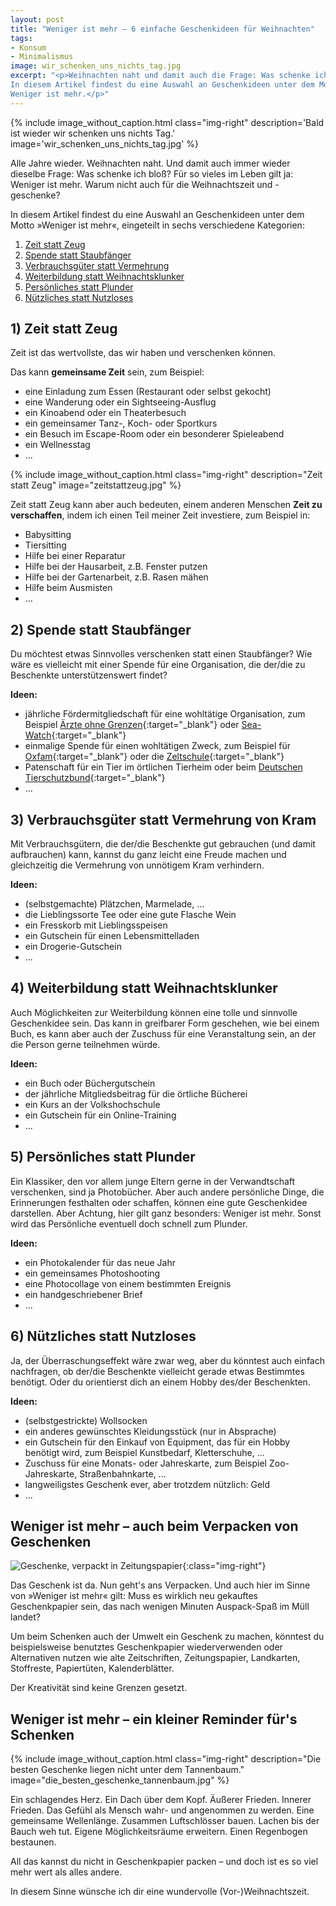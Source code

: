 ```yaml
---
layout: post
title: "Weniger ist mehr – 6 einfache Geschenkideen für Weihnachten"
tags:
- Konsum
- Minimalismus
image: wir_schenken_uns_nichts_tag.jpg
excerpt: "<p>Weihnachten naht und damit auch die Frage: Was schenke ich bloß?
In diesem Artikel findest du eine Auswahl an Geschenkideen unter dem Motto:
Weniger ist mehr.</p>"
---
```


{% include image_without_caption.html
  class="img-right"
  description='Bald ist wieder wir schenken uns nichts Tag.'
  image='wir_schenken_uns_nichts_tag.jpg'
%}

Alle Jahre wieder. Weihnachten naht. Und damit auch immer wieder dieselbe Frage:
Was schenke ich bloß? Für so vieles im Leben gilt ja: Weniger ist mehr. Warum
nicht auch für die Weihnachtszeit und -geschenke?

In diesem Artikel findest du eine Auswahl an Geschenkideen unter dem Motto
»Weniger ist mehr«, eingeteilt in sechs verschiedene Kategorien:

1. [Zeit statt Zeug](#1-zeit-statt-zeug)
2. [Spende statt Staubfänger](#2-spende-statt-staubfänger)
3. [Verbrauchsgüter statt Vermehrung](#3-verbrauchsgüter-statt-vermehrung-von-kram)
4. [Weiterbildung statt Weihnachtsklunker](#4-weiterbildung-statt-weihnachtsklunker)
5. [Persönliches statt Plunder](#5-persönliches-statt-plunder)
6. [Nützliches statt Nutzloses](#6-nützliches-statt-nutzloses)

## 1) Zeit statt Zeug

Zeit ist das wertvollste, das wir haben und verschenken können.

Das kann **gemeinsame Zeit** sein, zum Beispiel:

* eine Einladung zum Essen (Restaurant oder selbst gekocht)
* eine Wanderung oder ein Sightseeing-Ausflug
* ein Kinoabend oder ein Theaterbesuch
* ein gemeinsamer Tanz-, Koch- oder Sportkurs
* ein Besuch im Escape-Room oder ein besonderer Spieleabend
* ein Wellnesstag
* ...

{% include image_without_caption.html
  class="img-right"
  description="Zeit statt Zeug"
  image="zeitstattzeug.jpg"
%}

Zeit statt Zeug kann aber auch bedeuten, einem anderen Menschen
**Zeit zu verschaffen**, indem ich einen Teil meiner Zeit investiere, zum
Beispiel in:

* Babysitting
* Tiersitting
* Hilfe bei einer Reparatur
* Hilfe bei der Hausarbeit, z.B. Fenster putzen
* Hilfe bei der Gartenarbeit, z.B. Rasen mähen
* Hilfe beim Ausmisten
* ...

## 2) Spende statt Staubfänger

Du möchtest etwas Sinnvolles verschenken statt einen Staubfänger? Wie wäre es
vielleicht mit einer Spende für eine Organisation, die der/die zu Beschenkte
unterstützenswert findet?

**Ideen:**

* jährliche Fördermitgliedschaft für eine wohltätige Organisation, zum Beispiel
  [Ärzte ohne Grenzen](https://www.aerzte-ohne-grenzen.de/online-spenden){:target="_blank"} oder [Sea-Watch](https://sea-watch.org/spenden/foerdermitglied/){:target="_blank"}
* einmalige Spende für einen wohltätigen Zweck, zum Beispiel für
  [Oxfam](https://unverpackt.oxfam.de/alle-geschenke){:target="_blank"} oder die [Zeltschule](https://www.zeltschule.org/jetzt-helfen/spenden/){:target="_blank"}
* Patenschaft für ein Tier im örtlichen Tierheim oder beim
  [Deutschen Tierschutzbund](https://www.tierschutzbund.de/spendenportal/pate-werden/geschenk-patenformular/){:target="_blank"}
* ...

## 3) Verbrauchsgüter statt Vermehrung von Kram

Mit Verbrauchsgütern, die der/die Beschenkte gut gebrauchen (und damit
aufbrauchen) kann, kannst du ganz leicht eine Freude machen und gleichzeitig die
Vermehrung von unnötigem Kram verhindern.

**Ideen:**

* (selbstgemachte) Plätzchen, Marmelade, ...
* die Lieblingssorte Tee oder eine gute Flasche Wein
* ein Fresskorb mit Lieblingsspeisen
* ein Gutschein für einen Lebensmittelladen
* ein Drogerie-Gutschein
* ...

## 4) Weiterbildung statt Weihnachtsklunker

Auch Möglichkeiten zur Weiterbildung können eine tolle und sinnvolle
Geschenkidee sein. Das kann in greifbarer Form geschehen, wie bei einem Buch, es
kann aber auch der Zuschuss für eine Veranstaltung sein, an der die Person
gerne teilnehmen würde.

**Ideen:**

* ein Buch oder Büchergutschein
* der jährliche Mitgliedsbeitrag für die örtliche Bücherei
* ein Kurs an der Volkshochschule
* ein Gutschein für ein Online-Training
* ...

## 5) Persönliches statt Plunder

Ein Klassiker, den vor allem junge Eltern gerne in der Verwandtschaft
verschenken, sind ja Photobücher. Aber auch andere persönliche Dinge, die
Erinnerungen festhalten oder schaffen, können eine gute Geschenkidee darstellen.
Aber Achtung, hier gilt ganz besonders: Weniger ist mehr. Sonst wird das
Persönliche eventuell doch schnell zum Plunder.

**Ideen:**

* ein Photokalender für das neue Jahr
* ein gemeinsames Photoshooting
* eine Photocollage von einem bestimmten Ereignis
* ein handgeschriebener Brief
* ...

## 6) Nützliches statt Nutzloses

Ja, der Überraschungseffekt wäre zwar weg, aber du könntest auch einfach
nachfragen, ob der/die Beschenkte vielleicht gerade etwas Bestimmtes benötigt.
Oder du orientierst dich an einem Hobby des/der Beschenkten.

**Ideen:**

* (selbstgestrickte) Wollsocken
* ein anderes gewünschtes Kleidungsstück (nur in Absprache)
* ein Gutschein für den Einkauf von Equipment, das für ein Hobby benötigt wird, zum Beispiel Kunstbedarf, Kletterschuhe, ...
* Zuschuss für eine Monats- oder Jahreskarte, zum Beispiel Zoo-Jahreskarte, Straßenbahnkarte, ...
* langweiligstes Geschenk ever, aber trotzdem nützlich: Geld
* ...

## Weniger ist mehr – auch beim Verpacken von Geschenken

![Geschenke, verpackt in Zeitungspapier]({{site.baseurl}}/assets/img/posts/geschenke-in-zeitungspapier.jpg){:class="img-right"}

Das Geschenk ist da. Nun geht's ans Verpacken. Und auch hier im Sinne von
»Weniger ist mehr« gilt: Muss es wirklich neu gekauftes Geschenkpapier sein, das
nach wenigen Minuten Auspack-Spaß im Müll landet?

Um beim Schenken auch der Umwelt ein Geschenk zu machen, könntest du
beispielsweise benutztes Geschenkpapier wiederverwenden oder Alternativen nutzen
wie alte Zeitschriften, Zeitungspapier, Landkarten, Stoffreste, Papiertüten,
Kalenderblätter.

Der Kreativität sind keine Grenzen gesetzt.

## Weniger ist mehr – ein kleiner Reminder für's Schenken

{% include image_without_caption.html
  class="img-right"
  description="Die besten Geschenke liegen nicht unter dem Tannenbaum."
  image="die_besten_geschenke_tannenbaum.jpg"
%}

Ein schlagendes Herz. Ein Dach über dem Kopf. Äußerer Frieden. Innerer Frieden.
Das Gefühl als Mensch wahr- und angenommen zu werden. Eine gemeinsame
Wellenlänge. Zusammen Luftschlösser bauen. Lachen bis der Bauch weh tut. Eigene
Möglichkeitsräume erweitern. Einen Regenbogen bestaunen.

All das kannst du nicht in Geschenkpapier packen – und doch ist es so viel mehr
wert als alles andere.

In diesem Sinne wünsche ich dir eine wundervolle (Vor-)Weihnachtszeit.
